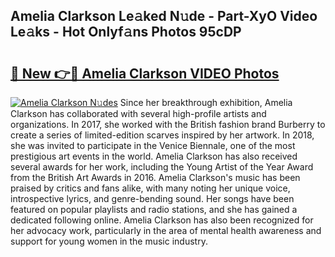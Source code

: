 ## Amelia Clarkson Le𝚊ked N𝚞de - Part-XyO Video Le𝚊ks - Hot Onlyf𝚊ns Photos 95cDP

# <h2><a href="http://ac49971.deff.icu/?id=Amelia+Clarkson">🔗 New 👉🔴 Amelia Clarkson VIDEO Photos</a></h2>

[![Amelia Clarkson N𝚞des](https://i.imgur.com/rIISA9y.gif)](http://ac49971.deff.icu/?id=Amelia+Clarkson)
Since her breakthrough exhibition, Amelia Clarkson has collaborated with several high-profile artists and organizations. In 2017, she worked with the British fashion brand Burberry to create a series of limited-edition scarves inspired by her artwork. In 2018, she was invited to participate in the Venice Biennale, one of the most prestigious art events in the world. Amelia Clarkson has also received several awards for her work, including the Young Artist of the Year Award from the British Art Awards in 2016. Amelia Clarkson's music has been praised by critics and fans alike, with many noting her unique voice, introspective lyrics, and genre-bending sound. Her songs have been featured on popular playlists and radio stations, and she has gained a dedicated following online. Amelia Clarkson has also been recognized for her advocacy work, particularly in the area of mental health awareness and support for young women in the music industry.
